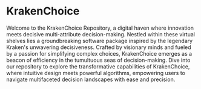 # KrakenChoice

Welcome to the KrakenChoice Repository, a digital haven where innovation meets decisive multi-attribute decision-making. Nestled within these virtual shelves lies a groundbreaking software package inspired by the legendary Kraken's unwavering decisiveness. Crafted by visionary minds and fueled by a passion for simplifying complex choices, KrakenChoice emerges as a beacon of efficiency in the tumultuous seas of decision-making. Dive into our repository to explore the transformative capabilities of KrakenChoice, where intuitive design meets powerful algorithms, empowering users to navigate multifaceted decision landscapes with ease and precision.
